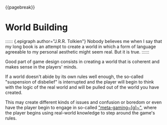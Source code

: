 {{pagebreak}}

World Building
==============

:::::: {.epigraph author="J.R.R. Tolkien"}
Nobody believes me when I say that my long book is an attempt to create a world in which a form of language agreeable to my personal aesthetic might seem real. But it is true.
::::::

Good part of game design consists in creating a world that is coherent and makes sense in the players' minds.

If a world doesn't abide by its own rules well enough, the so-called "suspension of disbelief" is interrupted and the player will begin to think with the logic of the real world and will be pulled out of the world you have created.

This may create different kinds of issues and confusion or boredom or even have the player begin to engage in so-called ["meta-gaming~\[g\]~"](#gl_metagaming), where the player begins using real-world knowledge to step around the game's rules.
